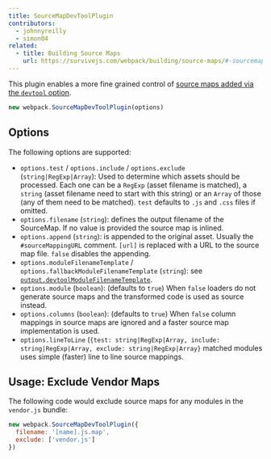 ```yaml
---
title: SourceMapDevToolPlugin
contributors:
  - johnnyreilly
  - simon04
related:
  - title: Building Source Maps
    url: https://survivejs.com/webpack/building/source-maps/#-sourcemapdevtoolplugin-and-evalsourcemapdevtoolplugin-
---
```


This plugin enables a more fine grained control of [source maps added via the `devtool` option](/configuration/devtool/).

```javascript
new webpack.SourceMapDevToolPlugin(options)
```


## Options

The following options are supported:

* `options.test` / `options.include` / `options.exclude` (`string|RegExp|Array`): Used to determine which assets should be processed. Each one can be a `RegExp` (asset filename is matched), a `string` (asset filename need to start with this string) or an `Array` of those (any of them need to be matched). `test` defaults to `.js` and `.css` files if omitted.
* `options.filename` (`string`): defines the output filename of the SourceMap. If no value is provided the source map is inlined.
* `options.append` (`string`): is appended to the original asset. Usually the `#sourceMappingURL` comment. `[url]` is replaced with a URL to the source map file. `false` disables the appending.
* `options.moduleFilenameTemplate` / `options.fallbackModuleFilenameTemplate` (`string`): see [`output.devtoolModuleFilenameTemplate`](/configuration/output/#output-devtoolmodulefilenametemplate).
* `options.module` (`boolean`):  (defaults to `true`) When `false` loaders do not generate source maps and the transformed code is used as source instead.
* `options.columns` (`boolean`):  (defaults to `true`) When `false` column mappings in source maps are ignored and a faster source map implementation is used.
* `options.lineToLine` (`{test: string|RegExp|Array, include: string|RegExp|Array, exclude: string|RegExp|Array}` matched modules uses simple (faster) line to line source mappings.


## Usage: Exclude Vendor Maps

The following code would exclude source maps for any modules in the `vendor.js` bundle:

```javascript
new webpack.SourceMapDevToolPlugin({
  filename: '[name].js.map',
  exclude: ['vendor.js']
})
```

